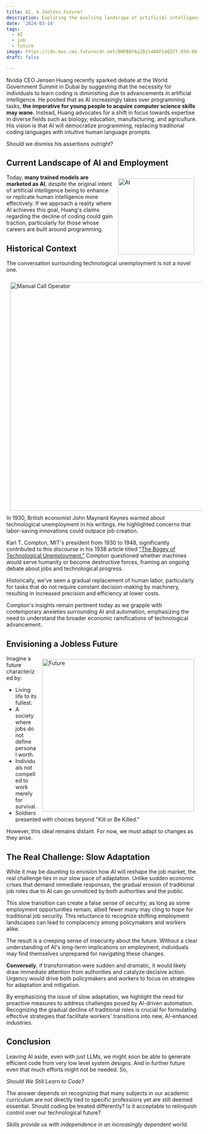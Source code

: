 ```yaml
---
title: AI, A Jobless Future?
description: Exploring the evolving landscape of artificial intelligence and its potential impact on the job market.
date: '2024-03-14'
tags:
  - AI
  - job
  - future
image: https://cdn.mos.cms.futurecdn.net/BWPBQYAy2DjS4ABFS4QZCT-650-80.jpg.webp
draft: false

---
```


Nvidia CEO Jensen Huang recently sparked debate at the World Government Summit in Dubai by suggesting that the necessity for individuals to learn coding is diminishing due to advancements in artificial intelligence. He posited that as AI increasingly takes over programming tasks, **the imperative for young people to acquire computer science skills may wane.** Instead, Huang advocates for a shift in focus towards expertise in diverse fields such as biology, education, manufacturing, and agriculture. His vision is that AI will democratize programming, replacing traditional coding languages with intuitive human language prompts.

Should we dismiss his assertions outright?

## Current Landscape of AI and Employment

<img align="right" width="200" src="https://images.unsplash.com/photo-1520563683082-7ef74b616a89" alt="AI" style="padding: 2%;">

Today, **many trained models are marketed as AI**, despite the original intent of artificial intelligence being to enhance or replicate human intelligence more effectively. If we approach a reality where AI achieves this goal, Huang's claims regarding the decline of coding could gain traction, particularly for those whose careers are built around programming.

## Historical Context

The conversation surrounding technological unemployment is not a novel one.

<img align="left" width="600" src="https://plus.unsplash.com/premium_photo-1664392454707-8eaddba734ca" alt="Manual Call Operator" style="padding: 2%;">

In 1930, British economist John Maynard Keynes warned about technological unemployment in his writings. He highlighted concerns that labor-saving innovations could outpace job creation.

Karl T. Compton, MIT's president from 1930 to 1948, significantly contributed to this discourse in his 1938 article titled ["The Bogey of Technological Unemployment."](https://wp.technologyreview.com/wp-content/uploads/2012/10/MIT-Technology-Review-1938-12.pdf) Compton questioned whether machines would serve humanity or become destructive forces, framing an ongoing debate about jobs and technological progress.

Historically, we've seen a gradual replacement of human labor, particularly for tasks that do not require constant decision-making by machinery, resulting in increased precision and efficiency at lower costs.

Compton's insights remain pertinent today as we grapple with contemporary anxieties surrounding AI and automation, emphasizing the need to understand the broader economic ramifications of technological advancement.

## Envisioning a Jobless Future

<img align="right" width="400" src="https://images.unsplash.com/photo-1512078718055-8ffaad296044" alt="Future" style="padding: 2%;">

Imagine a future characterized by:
- Living life to its fullest.
- A society where jobs do not define personal worth.
- Individuals not compelled to work merely for survival.
- Soldiers presented with choices beyond "Kill or Be Killed."

However, this ideal remains distant. For now, we must adapt to changes as they arise.

## The Real Challenge: Slow Adaptation

While it may be daunting to envision how AI will reshape the job market, the real challenge lies in our slow pace of adaptation. Unlike sudden economic crises that demand immediate responses, the gradual erosion of traditional job roles due to AI can go unnoticed by both authorities and the public.

This slow transition can create a false sense of security; as long as some employment opportunities remain, albeit fewer many may cling to hope for traditional job security. This reluctance to recognize shifting employment landscapes can lead to complacency among policymakers and workers alike.

The result is a creeping sense of insecurity about the future. Without a clear understanding of AI's long-term implications on employment, individuals may find themselves unprepared for navigating these changes.

**Conversely**, if transformation were sudden and dramatic, it would likely draw immediate attention from authorities and catalyze decisive action. Urgency would drive both policymakers and workers to focus on strategies for adaptation and mitigation.

By emphasizing the issue of slow adaptation, we highlight the need for proactive measures to address challenges posed by AI-driven automation. Recognizing the gradual decline of traditional roles is crucial for formulating effective strategies that facilitate workers' transitions into new, AI-enhanced industries.

## Conclusion

Leaving AI aside, even with just LLMs, we might soon be able to generate efficient code from very low level system designs. And in further future even that much efforts might not be needed. 
So,

*Should We Still Learn to Code?*

The answer depends on recognizing that many subjects in our academic curriculum are not directly tied to specific professions yet are still deemed essential. Should coding be treated differently? Is it acceptable to relinquish control over our technological future?

*Skills provide us with independence in an increasingly dependent world.*
